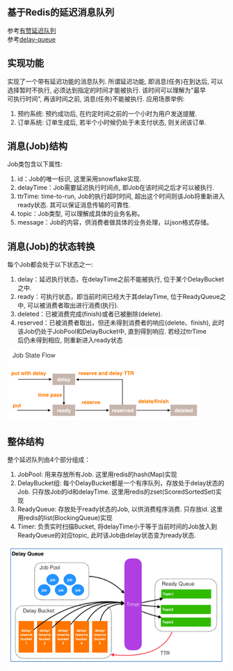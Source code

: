 ## 基于Redis的延迟消息队列
参考[有赞延迟队列](https://tech.youzan.com/queuing_delay/)  
参考[delay-queue](https://github.com/yangwenjie88/delay-queue)

## 实现功能
   实现了一个带有延迟功能的消息队列. 所谓延迟功能, 即消息(任务)在到达后, 可以选择暂时不执行, 必须达到指定的时间才能被执行. 该时间可以理解为"最早  
   可执行时间", 再该时间之前, 消息(任务)不能被执行. 应用场景举例:
   1. 预约系统: 预约成功后, 在约定时间之前的一个小时为用户发送提醒.
   2. 订单系统: 订单生成后, 若半个小时候仍处于未支付状态, 则关闭该订单.

## 消息(Job)结构
Job类包含以下属性:
1. id：Job的唯一标识, 这里采用snowflake实现.
2. delayTime：Job需要延迟执行时间点, 即Job在该时间之后才可以被执行.
3. ttrTime: time-to-run, Job的执行超时时间, 超出这个时间则该Job将重新进入ready状态. 其可以保证消息传输的可靠性. 
4. topic：Job类型, 可以理解成具体的业务名称。
5. message：Job的内容，供消费者做具体的业务处理，以json格式存储。

## 消息(Job)的状态转换
每个Job都会处于以下状态之一:
1. delay：延迟执行状态，在delayTime之前不能被执行, 位于某个DelayBucket之中.
2. ready：可执行状态，即当前时间已经大于其delayTime, 位于ReadyQueue之中, 可以被消费者取出进行消费(执行).
3. deleted：已被消费完成(finish)或者已被删除(delete).
4. reserved：已被消费者取出，但还未得到消费者的响应(delete、finish), 此时该Job仍处于JobPool和DelayBucket中, 直到得到响应. 若经过ttrTime  
   后仍未得到相应, 则重新进入ready状态

![img.png](img/img1.png)


## 整体结构
整个延迟队列由4个部分组成：
1. JobPool: 用来存放所有Job. 这里用redis的hash(Map)实现
2. DelayBucket组: 每个DelayBucket都是一个有序队列，存放处于delay状态的Job. 只存放Job的id和delayTime. 这里用redis的zset(ScoredSortedSet)实现
3. ReadyQueue: 存放处于ready状态的Job, 以供消费程序消费. 只存放id. 这里用redis的list(BlockingQueue)实现
4. Timer: 负责实时扫描Bucket, 将delayTime小于等于当前时间的Job放入到ReadyQueue的对应topic, 此时该Job由delay状态变为ready状态.

![img.png](img/img.png)



